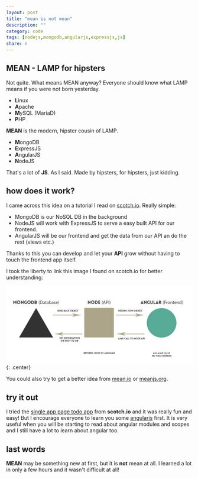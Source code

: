 ```yaml
---
layout: post
title: "mean is not mean"
description: ""
category: code
tags: [nodejs,mongodb,angularjs,expressjs,js]
share: n
---
```


## MEAN - LAMP for hipsters

Not quite. What means MEAN anyway? Everyone should know what LAMP means if you were not born yesterday.

- **L**inux
- **A**pache
- **M**ySQL (MariaD)
- **P**HP

**MEAN** is the modern, hipster cousin of LAMP.

- **M**ongoDB
- **E**xpressJS
- **A**ngularJS
- **N**odeJS

That's a lot of **JS**. As I said. Made by hipsters, for hipsters, just kidding.

## how does it work?

I came across this idea on a tutorial I read on [scotch.io](http://scotch.io/bar-talk/setting-up-a-mean-stack-single-page-application). Really simple:

* MongoDB is our NoSQL DB in the background
* NodeJS will work with ExpressJS to serve a easy built API for our frontend.
* AngularJS will be our frontend and get the data from our API an do the rest (views etc.)

Thanks to this you can develop and let your **API** grow without having to touch the frontend app itself.

I took the liberty to link this image I found on scotch.io for better understanding:

![mean](/img/p/20140724_1.jpg){: .center}

You could also try to get a better idea from [mean.io](http://mean.io) or [meanjs.org](http://meanjs.org).

## try it out

I tried the [single app page todo app](http://scotch.io/tutorials/javascript/creating-a-single-page-todo-app-with-node-and-angular) from **scotch.io** and it was really fun and easy! But I encourage everyone to learn you some [angularjs](http://angularjs.org) first. It is very useful when you will be starting to read about angular modules and scopes and I still have a lot to learn about angular too.

## last words

**MEAN** may be something new  at first, but it is **not** mean at all. I learned a lot in only a few hours and it wasn't difficult at all!




